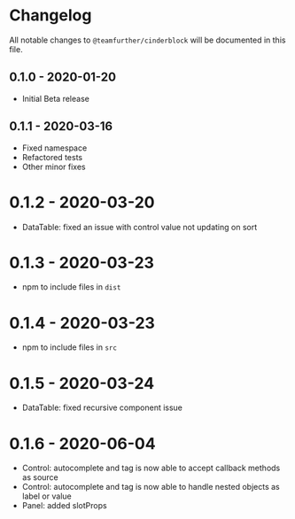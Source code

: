 # Changelog

All notable changes to `@teamfurther/cinderblock` will be documented in this file.

## 0.1.0 - 2020-01-20
- Initial Beta release

## 0.1.1 - 2020-03-16
- Fixed namespace
- Refactored tests
- Other minor fixes

# 0.1.2 - 2020-03-20
- DataTable: fixed an issue with control value not updating on sort

# 0.1.3 - 2020-03-23
- npm to include files in `dist`

# 0.1.4 - 2020-03-23
- npm to include files in `src`

# 0.1.5 - 2020-03-24
- DataTable: fixed recursive component issue

# 0.1.6 - 2020-06-04
- Control: autocomplete and tag is now able to accept callback methods as source
- Control: autocomplete and tag is now able to handle nested objects as label or value
- Panel: added slotProps